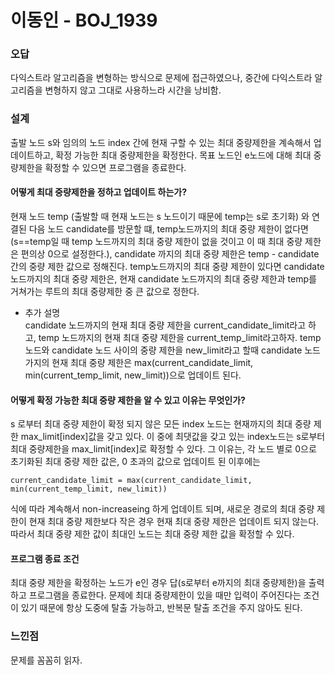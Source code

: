 # 이동인 - BOJ_1939

### 오답
다익스트라 알고리즘을 변형하는 방식으로 문제에 접근하였으나,
중간에 다익스트라 알고리즘을 변형하지 않고 그대로 사용하느라 시간을 낭비함.

### 설계
출발 노드 s와 임의의 노드 index 간에 현재 구할 수 있는 최대 중량제한을 계속해서 업데이트하고, 확정 가능한 최대 중량제한을 확정한다. 목표 노드인 e노드에 대해 최대 중량제한을 확정할 수 있으면 프로그램을 종료한다.

#### 어떻게 최대 중량제한을 정하고 업데이트 하는가?
현재 노드 temp (출발할 때 현재 노드는 s 노드이기 때문에 temp는 s로 초기화) 와 연결된 다음 노드 candidate를 방문할 떄,
temp노드까지의 최대 중량 제한이 없다면(s==temp일 때 temp 노드까지의 최대 중량 제한이 없을 것이고 이 때 최대 중량 제한은 편의상 0으로 설정한다.), candidate 까지의 최대 중량 제한은 temp - candidate간의 중량 제한 값으로 정해진다.
temp노드까지의 최대 중량 제한이 있다면 candidate 노드까지의 최대 중량 제한은, 현재 candidate 노드까지의 최대 중량 제한과 temp를 거쳐가는 루트의 최대 중량제한 중 큰 값으로 정한다.
- 추가 설명  
candidate 노드까지의 현재 최대 중량 제한을 current_candidate_limit라고 하고, temp 노드까지의 현재 최대 중량 제한을 current_temp_limit라고하자.
temp 노드와 candidate 노드 사이의 중량 제한을 new_limit라고 할때
candidate 노드가지의 현재 최대 중량 제한은 max(current_candidate_limit, min(current_temp_limit, new_limit))으로 업데이트 된다.

#### 어떻게 확정 가능한 최대 중량 제한을 알 수 있고 이유는 무엇인가?
s 로부터 최대 중량 제한이 확정 되지 않은 모든 index 노드는 현재까지의 최대 중량 제한 max_limit[index]값을 갖고 있다.
이 중에 최댓값을 갖고 있는 index노드는 s로부터 최대 중량제한을 max_limit[index]로 확정할 수 있다.
그 이유는, 각 노드 별로 0으로 초기화된 최대 중량 제한 값은, 0 초과의 값으로 업데이트 된 이후에는 
```
current_candidate_limit = max(current_candidate_limit, min(current_temp_limit, new_limit))
``` 
식에 따라 계속해서 non-increaseing 하게 업데이트 되며, 새로운 경로의 최대 중량 제한이 현재 최대 중량 제한보다 작은 경우 현재 최대 중량 제한은 업데이트 되지 않는다.
따라서 최대 중량 제한 값이 최대인 노드는 최대 중량 제한 값을 확정할 수 있다.

#### 프로그램 종료 조건
최대 중량 제한을 확정하는 노드가 e인 경우 답(s로부터 e까지의 최대 중량제한)을 출력하고 프로그램을 종료한다.
문제에 최대 중량제한이 있을 때만 입력이 주어진다는 조건이 있기 때문에 항상 도중에 탈출 가능하고, 반복문 탈출 조건을 주지 않아도 된다.

### 느낀점
문제를 꼼꼼히 읽자.
